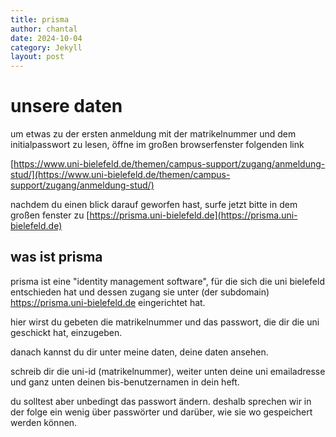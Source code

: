```yaml
---
title: prisma
author: chantal
date: 2024-10-04
category: Jekyll
layout: post
---
```


# unsere daten


um etwas zu der ersten anmeldung mit der matrikelnummer und dem initialpasswort zu lesen, öffne im großen browserfenster folgenden link  

[https://www.uni-bielefeld.de/themen/campus-support/zugang/anmeldung-stud/](https://www.uni-bielefeld.de/themen/campus-support/zugang/anmeldung-stud/)

nachdem du einen blick darauf geworfen hast, surfe jetzt bitte in dem großen fenster zu [https://prisma.uni-bielefeld.de](https://prisma.uni-bielefeld.de)

## was ist prisma

prisma ist eine "identity management software", für die sich die uni bielefeld entschieden hat und dessen zugang sie unter (der subdomain)
https://prisma.uni-bielefeld.de 
eingerichtet hat. 

hier wirst du gebeten die matrikelnummer und das passwort, die dir die uni geschickt hat, einzugeben.

danach kannst du dir unter meine daten, deine daten ansehen.

schreib dir die uni-id (matrikelnummer), weiter unten deine uni emailadresse und ganz unten deinen bis-benutzernamen in dein heft.

du solltest aber unbedingt das passwort ändern. deshalb sprechen wir in der folge ein wenig über passwörter und darüber, wie sie wo gespeichert werden können.


